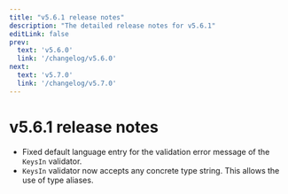 ```yaml
---
title: "v5.6.1 release notes"
description: "The detailed release notes for v5.6.1"
editLink: false
prev:
  text: 'v5.6.0'
  link: '/changelog/v5.6.0'
next:
  text: 'v5.7.0'
  link: '/changelog/v5.7.0'
---
```


# v5.6.1 release notes

- Fixed default language entry for the validation error message of the `KeysIn` validator.
- `KeysIn` validator now accepts any concrete type string. This allows the use of type aliases.